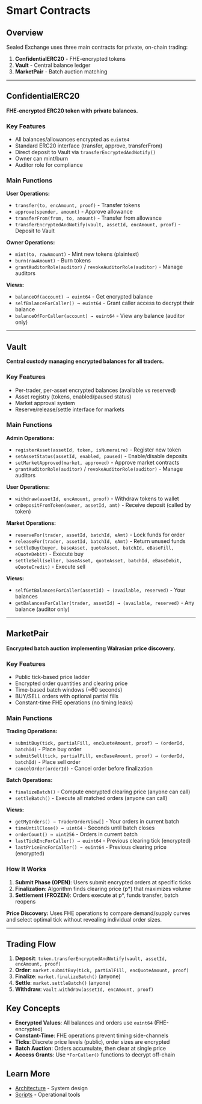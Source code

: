 # Smart Contracts

## Overview

Sealed Exchange uses three main contracts for private, on-chain trading:

1. **ConfidentialERC20** - FHE-encrypted tokens
2. **Vault** - Central balance ledger
3. **MarketPair** - Batch auction matching

---

## ConfidentialERC20

**FHE-encrypted ERC20 token with private balances.**

### Key Features
- All balances/allowances encrypted as `euint64`
- Standard ERC20 interface (transfer, approve, transferFrom)
- Direct deposit to Vault via `transferEncryptedAndNotify()`
- Owner can mint/burn
- Auditor role for compliance

### Main Functions

**User Operations:**
- `transfer(to, encAmount, proof)` - Transfer tokens
- `approve(spender, amount)` - Approve allowance
- `transferFrom(from, to, amount)` - Transfer from allowance
- `transferEncryptedAndNotify(vault, assetId, encAmount, proof)` - Deposit to Vault

**Owner Operations:**
- `mint(to, rawAmount)` - Mint new tokens (plaintext)
- `burn(rawAmount)` - Burn tokens
- `grantAuditorRole(auditor)` / `revokeAuditorRole(auditor)` - Manage auditors

**Views:**
- `balanceOf(account) → euint64` - Get encrypted balance
- `selfBalanceForCaller() → euint64` - Grant caller access to decrypt their balance
- `balanceOfForCaller(account) → euint64` - View any balance (auditor only)

---

## Vault

**Central custody managing encrypted balances for all traders.**

### Key Features
- Per-trader, per-asset encrypted balances (available vs reserved)
- Asset registry (tokens, enabled/paused status)
- Market approval system
- Reserve/release/settle interface for markets

### Main Functions

**Admin Operations:**
- `registerAsset(assetId, token, isNumeraire)` - Register new token
- `setAssetStatus(assetId, enabled, paused)` - Enable/disable deposits
- `setMarketApproved(market, approved)` - Approve market contracts
- `grantAuditorRole(auditor)` / `revokeAuditorRole(auditor)` - Manage auditors

**User Operations:**
- `withdraw(assetId, encAmount, proof)` - Withdraw tokens to wallet
- `onDepositFromToken(owner, assetId, amt)` - Receive deposit (called by token)

**Market Operations:**
- `reserveFor(trader, assetId, batchId, eAmt)` - Lock funds for order
- `releaseFor(trader, assetId, batchId, eAmt)` - Return unused funds
- `settleBuy(buyer, baseAsset, quoteAsset, batchId, eBaseFill, eQuoteDebit)` - Execute buy
- `settleSell(seller, baseAsset, quoteAsset, batchId, eBaseDebit, eQuoteCredit)` - Execute sell

**Views:**
- `selfGetBalancesForCaller(assetId) → (available, reserved)` - Your balances
- `getBalancesForCaller(trader, assetId) → (available, reserved)` - Any balance (auditor only)

---

## MarketPair

**Encrypted batch auction implementing Walrasian price discovery.**

### Key Features
- Public tick-based price ladder
- Encrypted order quantities and clearing price
- Time-based batch windows (~60 seconds)
- BUY/SELL orders with optional partial fills
- Constant-time FHE operations (no timing leaks)

### Main Functions

**Trading Operations:**
- `submitBuy(tick, partialFill, encQuoteAmount, proof) → (orderId, batchId)` - Place buy order
- `submitSell(tick, partialFill, encBaseAmount, proof) → (orderId, batchId)` - Place sell order
- `cancelOrder(orderId)` - Cancel order before finalization

**Batch Operations:**
- `finalizeBatch()` - Compute encrypted clearing price (anyone can call)
- `settleBatch()` - Execute all matched orders (anyone can call)

**Views:**
- `getMyOrders() → TraderOrderView[]` - Your orders in current batch
- `timeUntilClose() → uint64` - Seconds until batch closes
- `orderCount() → uint256` - Orders in current batch
- `lastTickEncForCaller() → euint64` - Previous clearing tick (encrypted)
- `lastPriceEncForCaller() → euint64` - Previous clearing price (encrypted)

### How It Works

1. **Submit Phase (OPEN)**: Users submit encrypted orders at specific ticks
2. **Finalization**: Algorithm finds clearing price (p*) that maximizes volume
3. **Settlement (FROZEN)**: Orders execute at p*, funds transfer, batch reopens

**Price Discovery:** Uses FHE operations to compare demand/supply curves and select optimal tick without revealing individual order sizes.

---

## Trading Flow

1. **Deposit**: `token.transferEncryptedAndNotify(vault, assetId, encAmount, proof)`
2. **Order**: `market.submitBuy(tick, partialFill, encQuoteAmount, proof)`
3. **Finalize**: `market.finalizeBatch()` (anyone)
4. **Settle**: `market.settleBatch()` (anyone)
5. **Withdraw**: `vault.withdraw(assetId, encAmount, proof)`

## Key Concepts

- **Encrypted Values**: All balances and orders use `euint64` (FHE-encrypted)
- **Constant-Time**: FHE operations prevent timing side-channels
- **Ticks**: Discrete price levels (public), order sizes are encrypted
- **Batch Auction**: Orders accumulate, then clear at single price
- **Access Grants**: Use `*ForCaller()` functions to decrypt off-chain

## Learn More

- [Architecture](./ARCHITECTURE.md) - System design
- [Scripts](./SCRIPTS.md) - Operational tools
